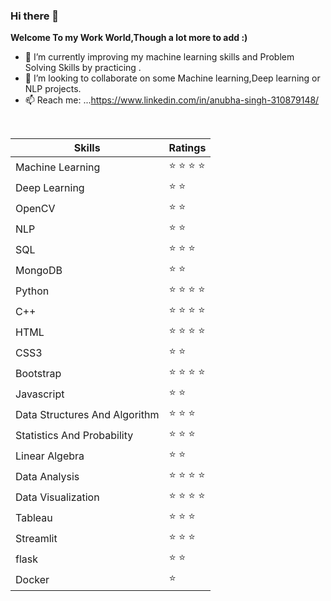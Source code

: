 ### Hi there 👋


**Welcome To my Work World,Though a lot more to add :)**
- 🔭 I’m currently improving my machine learning skills and Problem Solving Skills by practicing .
- 👯 I’m looking to collaborate on some Machine learning,Deep learning or NLP projects.
- 📫 Reach me: ...https://www.linkedin.com/in/anubha-singh-310879148/
<br/>


|Skills|Ratings|
| --- | --- |
|Machine Learning|:star: :star: :star: :star:|   
|Deep Learning|:star: :star:|
|OpenCV|:star: :star:|
|NLP|:star: :star:|
|SQL|:star: :star: :star:|
|MongoDB|:star: :star:|
|Python|:star: :star: :star: :star:|            
|C++|:star: :star: :star: :star:|
|HTML|:star: :star: :star: :star:|
|CSS3|:star: :star:|
|Bootstrap|:star: :star: :star: :star:|
|Javascript|:star: :star:|
|Data Structures And Algorithm|:star: :star: :star:|
|Statistics And Probability|:star: :star: :star:|
|Linear Algebra|:star: :star:|                           
|Data Analysis|:star: :star: :star: :star:| 
|Data Visualization|:star: :star: :star: :star:|
|Tableau|:star: :star: :star:|
|Streamlit|:star: :star: :star:|
|flask|:star: :star:|
|Docker|:star:|
